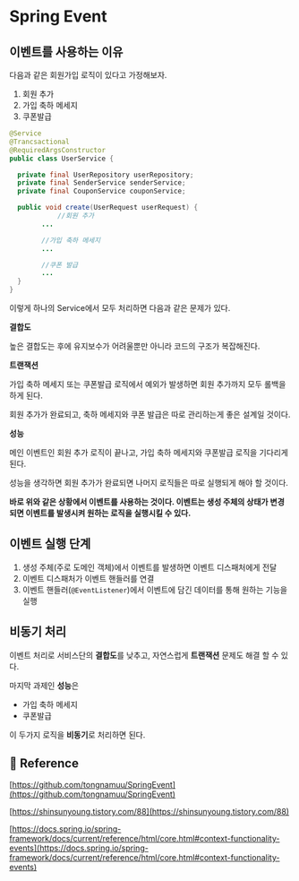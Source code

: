 # Spring Event

## 이벤트를 사용하는 이유

다음과 같은 회원가입 로직이 있다고 가정해보자.

1. 회원 추가
2. 가입 축하 메세지
3. 쿠폰발급

```java
@Service
@Trancsactional
@RequiredArgsConstructor
public class UserService {

  private final UserRepository userRepository;
  private final SenderService senderService;
  private final CouponService couponService;

  public void create(UserRequest userRequest) {
    		//회원 추가
		...

		//가입 축하 메세지
		...

		//쿠폰 발급
		...
  }
}
```

이렇게 하나의 Service에서 모두 처리하면 다음과 같은 문제가 있다.

**결합도**

높은 결합도는 후에 유지보수가 어려울뿐만 아니라 코드의 구조가 복잡해진다.

**트랜잭션**

가입 축하 메세지 또는 쿠폰발급 로직에서 예외가 발생하면 회원 추가까지 모두 롤백을 하게 된다.

회원 추가가 완료되고, 축하 메세지와 쿠폰 발급은 따로 관리하는게 좋은 설계일 것이다.

**성능**

메인 이벤트인 회원 추가 로직이 끝나고, 가입 축하 메세지와 쿠폰발급 로직을 기다리게 된다.

성능을 생각하면 회원 추가가 완료되면 나머지 로직들은 따로 실행되게 해야 할 것이다.

**바로 위와 같은 상황에서 이벤트를 사용하는 것이다. 이벤트는 생성 주체의 상태가 변경되면 이벤트를 발생시켜 원하는 로직을 실행시킬 수 있다.**

## 이벤트 실행 단계

1. 생성 주체(주로 도메인 객체)에서 이벤트를 발생하면 이벤트 디스패처에게 전달
2. 이벤트 디스패처가 이벤트 핸들러를 연결
3. 이벤트 핸들러(`@EventListener`)에서 이벤트에 담긴 데이터를 통해 원하는 기능을 실행

## 비동기 처리

이벤트 처리로 서비스단의 **결합도**를 낮추고, 자연스럽게 **트랜잭션** 문제도 해결 할 수 있다.

마지막 과제인 **성능**은

- 가입 축하 메세지
- 쿠폰발급

이 두가지 로직을 **비동기**로 처리하면 된다.

## 📖 Reference

[https://github.com/tongnamuu/SpringEvent](https://github.com/tongnamuu/SpringEvent)

[https://shinsunyoung.tistory.com/88](https://shinsunyoung.tistory.com/88)

[https://docs.spring.io/spring-framework/docs/current/reference/html/core.html#context-functionality-events](https://docs.spring.io/spring-framework/docs/current/reference/html/core.html#context-functionality-events)
